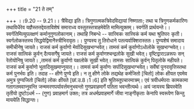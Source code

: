 +++
title = "21 ते तम्"

+++
।।9.20 -- 9.21।। त्रैविद्या इति। त्रिगुणात्मकत्रिवेदविद्यायां निष्णाताः;
तथा च त्रिगुणकर्मकारिणः तथाविधैरेव यज्ञैस्तत्तद्देवताविशेषं समाराध्य
वस्तुतस्तत्राहमेवेति मामित्युक्तम्। स्वर्गतिं
प्रार्थयन्ते।। स्वर्गतिमित्युपलक्षणं कर्मानुगुणलोकानाम्। तथाहि निबन्धे --
सात्त्विकः सात्त्विकं कर्म यथा श्रुतिपरः कृती। स्वर्गलोकस्तस्य
सिद्धयेद्विमानैस्त्रीभिरावृतः।। पुण्यस्य तु तिरोधाने
पतत्यर्वाक्शिरास्ततः। पुण्यशेषं समादाय समीचीनेषु जायते। राजसं कर्म
कुर्वाणो मेर्वादिसुखभाग्भवेत्। तामसं कर्म कुर्वाणोऽधोलोके
सुखभाग्भवेत्।। राजसं सात्विकं कुर्वन् दैत्यसर्गेषु जायते। राजसं कर्म
कुर्वाणश्चन्द्रलोके सुखी भवेत्। वृष्टिद्वाराऽन्नरूपः सन् रेतोयोनिषु
जायते। ,तामसं कर्म कुर्वाणो यक्षलोके सुखी भवेत्। तामसः सात्विकं कुर्वन्
पितृलोके महीयते। राजसं कर्म कुर्वाणो भूतादिसुखमाप्नुयात्।। तामसं कर्म
कुर्वाणः सर्पादिसुखभाग्भवेत्। सर्वेषां पुनरावृत्तिस्तथा कर्म पुनर्भवः
इति। तदाह -- क्षीणे पुण्ये इति। न तु क्षीणे लोके तद्यथेह कर्मजितो
\[चितो\] लोकः क्षीयत एवमेव अमुत्र पुण्यजितो \[चितो\] लोकः क्षीयते
\[छां.उ.8।1।6\] इति श्रुतिस्तूपचारमात्रम्। एवं त्रयीधर्मपराः कामकामा
गतागतमवाप्नुवन्ति जन्ममरणपर्यावर्त्तमनुभवन्तो गुणप्रवाहमार्गे पतिता
भवन्तीत्यर्थः। अयं जायस्य म्रियस्वेति तृतीयो दुष्टोऽधर्म -- (गुण)
प्रवाहमार्ग उक्तः; तत्र अधर्मप्रवाहमार्गे जीवा नाङ्गीकृताः केनापि
स्वरूपेण किन्तु माययेति सिद्धान्तः।
